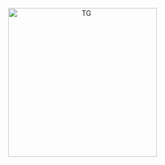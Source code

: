 <p align="center">
  <a href="https://t.me/vln_ee">
    <img src="https://media4.giphy.com/media/v1.Y2lkPTc5MGI3NjExZDZnaGJ1anBjcW5nZ2h2aXo4cnVtNmt2aHF3OGEyZnB3eTI4OWNrZCZlcD12MV9pbnRlcm5hbF9naWZfYnlfaWQmY3Q9Zw/l0EtMsQGaTomxzzIk/giphy.gif" alt="TG" width="300">
  </a>
</p>
